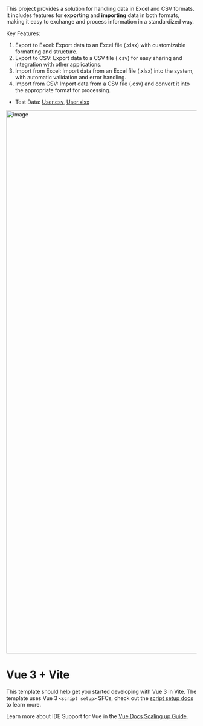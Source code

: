 This project provides a solution for handling data in Excel and CSV formats.
It includes features for **exporting** and **importing** data in both formats, making it easy to exchange and process information in a standardized way.

Key Features:
1. Export to Excel: Export data to an Excel file (.xlsx) with customizable formatting and structure.
2. Export to CSV: Export data to a CSV file (.csv) for easy sharing and integration with other applications.
3. Import from Excel: Import data from an Excel file (.xlsx) into the system, with automatic validation and error handling.
4. Import from CSV: Import data from a CSV file (.csv) and convert it into the appropriate format for processing.

- Test Data: [User.csv](https://github.com/user-attachments/files/18347276/User.csv), 
[User.xlsx](https://github.com/user-attachments/files/18347280/User.xlsx)


<img width="1434" alt="image" src="https://github.com/user-attachments/assets/34d26ff8-76e2-48a7-b2b7-84f8acc9c527" />



# Vue 3 + Vite

This template should help get you started developing with Vue 3 in Vite. The template uses Vue 3 `<script setup>` SFCs, check out the [script setup docs](https://v3.vuejs.org/api/sfc-script-setup.html#sfc-script-setup) to learn more.

Learn more about IDE Support for Vue in the [Vue Docs Scaling up Guide](https://vuejs.org/guide/scaling-up/tooling.html#ide-support).
